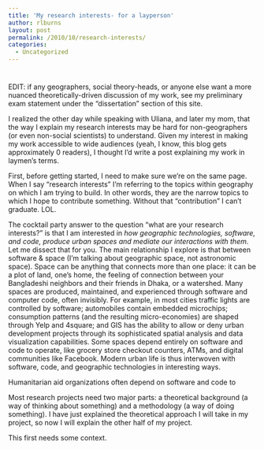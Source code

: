 ```yaml
---
title: 'My research interests- for a layperson'
author: rlburns
layout: post
permalink: /2010/10/research-interests/
categories:
  - Uncategorized
---
```

# 

EDIT: if any geographers, social theory-heads, or anyone else want a more nuanced theoretically-driven discussion of my work, see my preliminary exam statement under the “dissertation” section of this site.

I realized the other day while speaking with Uliana, and later my mom, that the way I explain my research interests may be hard for non-geographers (or even non-social scientists) to understand. Given my interest in making my work accessible to wide audiences (yeah, I know, this blog gets approximately 0 readers), I thought I’d write a post explaining my work in laymen’s terms.

First, before getting started, I need to make sure we’re on the same page. When I say “research interests” I’m referring to the topics within geography on which I am trying to build. In other words, they are the narrow topics to which I hope to contribute something. Without that “contribution” I can’t graduate. LOL.

The cocktail party answer to the question “what are your research interests?” is that I am interested in *how geographic technologies, software, and code, produce urban spaces and mediate our interactions with them*. Let me dissect that for you. The main relationship I explore is that between software & space (I’m talking about geographic space, not astronomic space). Space can be anything that connects more than one place: it can be a plot of land, one’s home, the feeling of connection between your Bangladeshi neighbors and their friends in Dhaka, or a watershed. Many spaces are produced, maintained, and experienced through software and computer code, often invisibly. For example, in most cities traffic lights are controlled by software; automobiles contain embedded microchips; consumption patterns (and the resulting micro-economies) are shaped through Yelp and 4square; and GIS has the ability to allow or deny urban development projects through its sophisticated spatial analysis and data visualization capabilities. Some spaces depend entirely on software and code to operate, like grocery store checkout counters, ATMs, and digital communities like Facebook. Modern urban life is thus interwoven with software, code, and geographic technologies in interesting ways. 

Humanitarian aid organizations often depend on software and code to 

Most research projects need two major parts: a theoretical background (a way of thinking about something) and a methodology (a way of doing something). I have just explained the theoretical approach I will take in my project, so now I will explain the other half of my project.

This first needs some context.